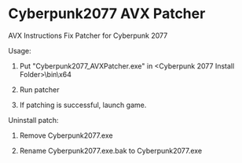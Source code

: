 # Cyberpunk2077 AVX Patcher

AVX Instructions Fix Patcher for Cyberpunk 2077

Usage:

1. Put "Cyberpunk2077_AVXPatcher.exe" in <Cyberpunk 2077 Install Folder>\bin\x64

2. Run patcher

3. If patching is successful, launch game.

Uninstall patch:

1. Remove Cyberpunk2077.exe

2. Rename Cyberpunk2077.exe.bak to Cyberpunk2077.exe